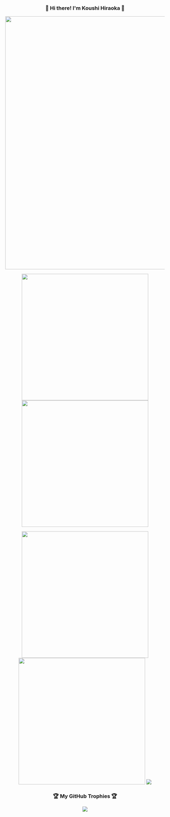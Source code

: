 <h3 align="center">👋 Hi there! I'm Koushi Hiraoka 🚀</h3>

<p align="center">
  <img src="https://github-profile-summary-cards.vercel.app/api/cards/profile-details?username=KoushiHiraoka&count_private=true&theme=onedark" width="800">
</p>

<p align="center">
  <img src="https://github-profile-summary-cards.vercel.app/api/cards/stats?username=KoushiHiraoka&count_private=true&theme=onedark" width="400">
  <img src="https://github-profile-summary-cards.vercel.app/api/cards/productive-time?username=KoushiHiraoka&count_private=true&theme=onedark" width="400">
</p>


<p align="center">
  <img src="https://github-profile-summary-cards.vercel.app/api/cards/repos-per-language?username=KoushiHiraoka&count_private=true&theme=onedark" width="400">
  <img src="https://github-profile-summary-cards.vercel.app/api/cards/most-commit-language?username=KoushiHiraoka&count_private=true&theme=onedark" width="400">
  <img src="https://github-readme-stats.vercel.app/api/top-langs/?username=KoushiHiraoka&langs_count=8&layout=compact&title_color=81A1C1&text_color=ECEFF4&bg_color=2E3440&icon_color=D8DEE9&border_radius=10" />
</p>


<!--
<p align="center">
  <img alt="Top Langs" height="150px" src="https://github-readme-stats.vercel.app/api/top-langs/?username=KoushiHiraoka&layout=compact&count_private=true&show_icons=true&theme=onedark">
  <img alt="github stats" height="150px" src="https://github-readme-stats.vercel.app/api?username=KoushiHiraoka&count_private=true&show_icons=true&show_icons=true&theme=onedark">

-->
</p>

<h3 align="center">🏆 My GitHub Trophies 🏆</h3>
<p align="center">
  <img src="https://github-profile-trophy.vercel.app/?username=KoushiHiraoka&theme=onedark&column=7">
</p>

<!--
**KoushiHiraoka/KoushiHiraoka** is a ✨ _special_ ✨ repository because its `README.md` (this file) appears on your GitHub profile.

Here are some ideas to get you started:

- 🔭 I’m currently working on ...
- 🌱 I’m currently learning ...
- 👯 I’m looking to collaborate on ...
- 🤔 I’m looking for help with ...
- 💬 Ask me about ...
- 📫 How to reach me: ...
- 😄 Pronouns: ...
- ⚡ Fun fact: ...
-->
